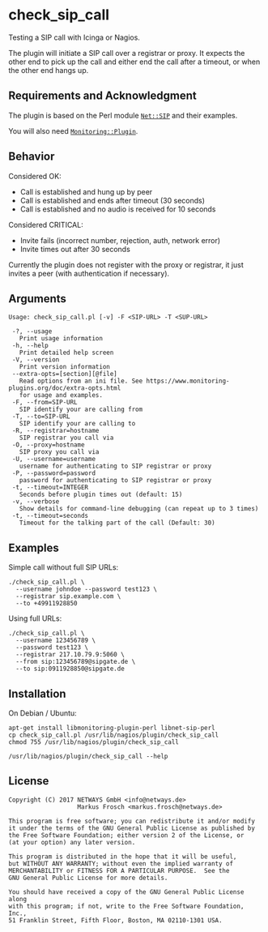 check_sip_call
==============

Testing a SIP call with Icinga or Nagios.

The plugin will initiate a SIP call over a registrar or proxy. It expects the
other end to pick up the call and either end the call after a timeout, or when
the other end hangs up.

## Requirements and Acknowledgment

The plugin is based on the Perl module [`Net::SIP`](http://search.cpan.org/search?query=Net%3A%3ASIP&mode=module)
and their examples.

You will also need [`Monitoring::Plugin`](http://search.cpan.org/search?query=Monitoring%3A%3APlugin&mode=module).

## Behavior

Considered OK:

* Call is established and hung up by peer
* Call is established and ends after timeout (30 seconds)
* Call is established and no audio is received for 10 seconds

Considered CRITICAL:

* Invite fails (incorrect number, rejection, auth, network error)
* Invite times out after 30 seconds

Currently the plugin does not register with the proxy or registrar, it just
invites a peer (with authentication if necessary).

## Arguments

```
Usage: check_sip_call.pl [-v] -F <SIP-URL> -T <SUP-URL>

 -?, --usage
   Print usage information
 -h, --help
   Print detailed help screen
 -V, --version
   Print version information
 --extra-opts=[section][@file]
   Read options from an ini file. See https://www.monitoring-plugins.org/doc/extra-opts.html
   for usage and examples.
 -F, --from=SIP-URL
   SIP identify your are calling from
 -T, --to=SIP-URL
   SIP identify your are calling to
 -R, --registrar=hostname
   SIP registrar you call via
 -O, --proxy=hostname
   SIP proxy you call via
 -U, --username=username
   username for authenticating to SIP registrar or proxy
 -P, --password=password
   password for authenticating to SIP registrar or proxy
 -t, --timeout=INTEGER
   Seconds before plugin times out (default: 15)
 -v, --verbose
   Show details for command-line debugging (can repeat up to 3 times)
 -t, --timeout=seconds
   Timeout for the talking part of the call (Default: 30)
```

## Examples

Simple call without full SIP URLs:

```
./check_sip_call.pl \
  --username johndoe --password test123 \
  --registrar sip.example.com \
  --to +49911928850
```

Using full URLs:

```
./check_sip_call.pl \
  --username 123456789 \
  --password test123 \
  --registrar 217.10.79.9:5060 \
  --from sip:123456789@sipgate.de \
  --to sip:0911928850@sipgate.de
```

## Installation

On Debian / Ubuntu:

    apt-get install libmonitoring-plugin-perl libnet-sip-perl
    cp check_sip_call.pl /usr/lib/nagios/plugin/check_sip_call
    chmod 755 /usr/lib/nagios/plugin/check_sip_call

	/usr/lib/nagios/plugin/check_sip_call --help

## License

    Copyright (C) 2017 NETWAYS GmbH <info@netways.de>
                       Markus Frosch <markus.frosch@netways.de>

    This program is free software; you can redistribute it and/or modify
    it under the terms of the GNU General Public License as published by
    the Free Software Foundation; either version 2 of the License, or
    (at your option) any later version.

    This program is distributed in the hope that it will be useful,
    but WITHOUT ANY WARRANTY; without even the implied warranty of
    MERCHANTABILITY or FITNESS FOR A PARTICULAR PURPOSE.  See the
    GNU General Public License for more details.

    You should have received a copy of the GNU General Public License along
    with this program; if not, write to the Free Software Foundation, Inc.,
    51 Franklin Street, Fifth Floor, Boston, MA 02110-1301 USA.

